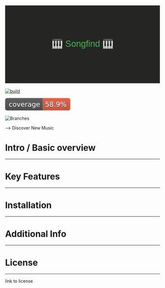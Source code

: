 ![Songfind](/img/banner.png)

[![build](https://github.com/alxlenc/songfind/actions/workflows/maven.yml/badge.svg)](https://github.com/alxlenc/songfind/actions/workflows/maven.yml)

![Coverage](.github/badges/jacoco.svg)

![Branches](.github/badges/branches.svg)


--> Discover New Music

# Intro / Basic overview

---

# Key Features

---

# Installation

---

# Additional Info

---

# License

---
link to license
